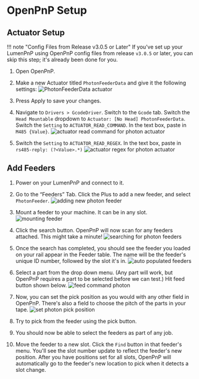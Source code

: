 # OpenPnP Setup

## Actuator Setup

!!! note "Config Files from Release v3.0.5 or Later"
      If you've set up your LumenPnP using OpenPnP config files from release `v3.0.5` or later, you can skip this step; it's already been done for you.

1. Open OpenPnP.
2. Make a new Actuator titled `PhotonFeederData` and give it the following settings:
   ![PhotonFeederData actuator](img/photon-actuator.png)
3. Press Apply to save your changes.
4. Navigate to `Drivers > GcodeDriver`. Switch to the `Gcode` tab. Switch the `Head Mountable` dropdown to `Actuator: [No Head] PhotonFeederData`. Switch the `Setting` to `ACTUATOR_READ_COMMAND`. In the text box, paste in `M485 {Value}`.
   ![actuator read command for photon actuator](img/actuator-read-data.png)

5. Switch the `Setting` to `ACTUATOR_READ_REGEX`. In the text box, paste in `rs485-reply: (?<Value>.*)`
   ![actuator regex for photon actuator](img/photon-read-regex-data.png)

## Add Feeders

1. Power on your LumenPnP and connect to it.

2. Go to the “Feeders” Tab. Click the Plus to add a new feeder, and select `PhotonFeeder`.
   ![adding new photon feeder](img/new-photon-feeder.png)

3. Mount a feeder to your machine. It can be in any slot.
   ![mounting feeder](../4-mounting/img/mounting.gif)

4. Click the search button. OpenPnP will now scan for any feeders attached. This might take a minute!
   ![searching for photon feeders](img/photon-scan.png)

5. Once the search has completed, you should see the feeder you loaded on your rail appear in the Feeder table. The name will be the feeder's unique ID number, followed by the slot it's in.
   ![auto populated feeders](img/auto-populated-feeders.png)

6. Select a part from the drop down menu. (Any part will work, but OpenPnP requires a part to be selected before we can test.) Hit feed button shown below.
   ![feed command photon](img/feed-photon-feeder.png)

7. Now, you can set the pick position as you would with any other field in OpenPnP. There's also a field to choose the pitch of the parts in your tape.
   ![set photon pick position](img/pick-position.png)

8. Try to pick from the feeder using the pick button.

9. You should now be able to select the feeders as part of any job.

10. Move the feeder to a new slot. Click the `Find` button in that feeder's menu. You'll see the slot number update to reflect the feeder's new position. After you have positions set for all slots, OpenPnP will automatically go to the feeder's new location to pick when it detects a slot change.
